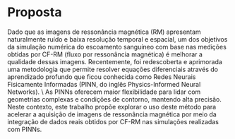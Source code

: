 # Proposta
Dado que as imagens de ressonância magnética (RM) apresentam naturalmente ruído e baixa resolução temporal e espacial, um
dos objetivos da simulação numérica do escoamento sanguíneo com
base nas medições obtidas por CF-RM (fluxo por ressonância magnética) é melhorar a qualidade dessas imagens. Recentemente, foi
redescoberta e aprimorada uma metodologia que permite resolver
equações diferenciais através do aprendizado profundo que ficou conhecida como Redes Neurais Fisicamente Informadas (PINN, do inglês Physics-Informed Neural Networks). 
\\
As PINNs oferecem maior
flexibilidade para lidar com geometrias complexas e condições de
contorno, mantendo alta precisão. Neste contexto, este trabalho
propõe explorar o uso deste método para acelerar a aquisição de
imagens de ressonância magnética por meio da integração de dados
reais obtidos por CF-RM nas simulações realizadas com PINNs.